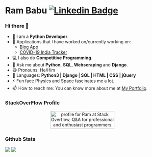 # Ram Babu [![Linkedin Badge](https://img.shields.io/badge/-Ram_Babu-blue?style=round-square&logo=Linkedin&logoColor=white&link=https://www.linkedin.com/in/ram-babu-kottapally)](https://www.linkedin.com/in/ram-babu-kottapally) 


### Hi there 👋

- 💼 I am a **Python Developer**.
- 🔭 Applications that I have worked on/currently working on:
  - [Blog App](https://github.com/Ram-95/blog_application_django) 
  - [COVID-19 India Tracker](https://github.com/Ram-95/covid-19_india_data)
- 💻 I also do **Competitive Programming.**
- 💬 Ask me about **Python**, **SQL**, **Webscraping** and **Django**.
- 😄 Pronouns: He/Him
- 💬 Languages: **Python3 | Django | SQL | HTML | CSS | jQuery**
- ⚡ Fun fact: Physics and Space fascinates me a lot.
- 📫 How to reach me: You can know more about me at [My Portfolio](https://ram-95.github.io).

### StackOverFlow Profile
<p align="center" width="100%">
<a href="https://stackoverflow.com/users/2773206/ram"  target="_blank"><img src="https://stackoverflow.com/users/flair/2773206.png?theme=dark" width="208" height="58" alt="profile for Ram at Stack Overflow, Q&amp;A for professional and enthusiast programmers" title="profile for Ram at Stack Overflow, Q&amp;A for professional and enthusiast programmers"></a></p>

### Github Stats
<p align="center" width="100%">
<div>
    <img align=top src="https://github-readme-stats.vercel.app/api/top-langs/?username=Ram-95&layout=compact&show_icons=true&title_color=ffffff&icon_color=34abeb&text_color=daf7dc&bg_color=151515"/>
    <img align=top src="https://github-readme-stats.vercel.app/api?username=Ram-95&show_icons=true&title_color=ffffff&icon_color=34abeb&text_color=daf7dc&bg_color=151515"/>
</div>
</p>
